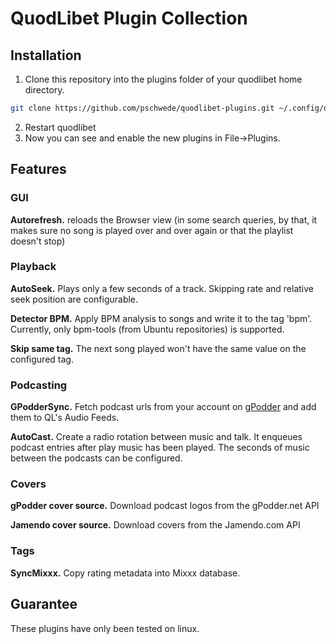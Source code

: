 # QuodLibet Plugin Collection

## Installation

1. Clone this repository into the plugins folder of your quodlibet home directory.

```bash
git clone https://github.com/pschwede/quodlibet-plugins.git ~/.config/quodlibet/plugins
```

2. Restart quodlibet
3. Now you can see and enable the new plugins in File->Plugins.

## Features

### GUI

**Autorefresh.** reloads the Browser view (in some search queries, by that, it
makes sure no song is played over and over again or that the playlist doesn't
stop)

### Playback

**AutoSeek.** Plays only a few seconds of a track. Skipping rate and relative
seek position are configurable.

**Detector BPM.** Apply BPM analysis to songs and write it to the tag 'bpm'.
Currently, only bpm-tools (from Ubuntu repositories) is supported.

**Skip same tag.** The next song played won't have the same value on the configured tag.

### Podcasting

**GPodderSync.** Fetch podcast urls from your account on
[gPodder](http://gpodder.net) and add them to QL's Audio Feeds.

**AutoCast.** Create a radio rotation between music and talk.  It enqueues
podcast entries after play music has been played.  The seconds of music between
the podcasts can be configured.

### Covers

**gPodder cover source.** Download podcast logos from the gPodder.net API

**Jamendo cover source.** Download covers from the Jamendo.com API

### Tags

**SyncMixxx.** Copy rating metadata into Mixxx database.

## Guarantee

These plugins have only been tested on linux.
